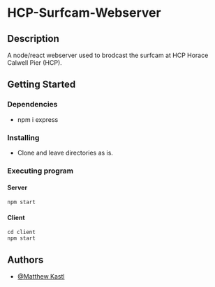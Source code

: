 # HCP-Surfcam-Webserver


## Description
A node/react webserver used to brodcast the surfcam at HCP  Horace Calwell Pier (HCP). 


## Getting Started

### Dependencies
* npm i express

### Installing

* Clone and leave directories as is.

### Executing program

#### Server
```
npm start
```

#### Client
```
cd client
npm start
```

## Authors

* [@Matthew Kastl](https://github.com/matdenkas)

